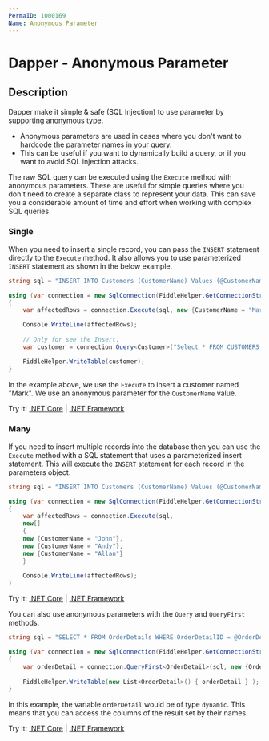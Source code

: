 ```yaml
---
PermaID: 1000169
Name: Anonymous Parameter
---
```


# Dapper - Anonymous Parameter

## Description

Dapper make it simple & safe (SQL Injection) to use parameter by supporting anonymous type. 

 - Anonymous parameters are used in cases where you don't want to hardcode the parameter names in your query. 
 - This can be useful if you want to dynamically build a query, or if you want to avoid SQL injection attacks. 

The raw SQL query can be executed using the `Execute` method with anonymous parameters. These are useful for simple queries where you don't need to create a separate class to represent your data. This can save you a considerable amount of time and effort when working with complex SQL queries.

### Single

When you need to insert a single record, you can pass the `INSERT` statement directly to the `Execute` method. It also allows you to use parameterized `INSERT` statement as shown in the below example.

```csharp
string sql = "INSERT INTO Customers (CustomerName) Values (@CustomerName);";

using (var connection = new SqlConnection(FiddleHelper.GetConnectionStringSqlServerW3Schools()))
{
	var affectedRows = connection.Execute(sql, new {CustomerName = "Mark"});

	Console.WriteLine(affectedRows);
	
	// Only for see the Insert.
	var customer = connection.Query<Customer>("Select * FROM CUSTOMERS WHERE CustomerName = 'Mark'").ToList();

	FiddleHelper.WriteTable(customer);
}
```

In the example above, we use the `Execute` to insert a customer named "Mark". We use an anonymous parameter for the `CustomerName` value. 

Try it: [.NET Core](https://dotnetfiddle.net/wNl0G3) | [.NET Framework](https://dotnetfiddle.net/Z1iRIQ)

### Many

If you need to insert multiple records into the database then you can use the `Execute` method with a SQL statement that uses a parameterized insert statement. This will execute the `INSERT` statement for each record in the parameters object. 


```csharp
string sql = "INSERT INTO Customers (CustomerName) Values (@CustomerName);";

using (var connection = new SqlConnection(FiddleHelper.GetConnectionStringSqlServerW3Schools()))
{			
	var affectedRows = connection.Execute(sql,
	new[]
	{
	new {CustomerName = "John"},
	new {CustomerName = "Andy"},
	new {CustomerName = "Allan"}
	}
	
	Console.WriteLine(affectedRows);
)
```

Try it: [.NET Core](https://dotnetfiddle.net/df2ZDH) | [.NET Framework](https://dotnetfiddle.net/fvRKsY)


You can also use anonymous parameters with the `Query` and `QueryFirst` methods. 

```csharp
string sql = "SELECT * FROM OrderDetails WHERE OrderDetailID = @OrderDetailID;";

using (var connection = new SqlConnection(FiddleHelper.GetConnectionStringSqlServerW3Schools()))
{
	var orderDetail = connection.QueryFirst<OrderDetail>(sql, new {OrderDetailID = 10});
	
	FiddleHelper.WriteTable(new List<OrderDetail>() { orderDetail } );
}
```

In this example, the variable `orderDetail` would be of type `dynamic`. This means that you can access the columns of the result set by their names.

Try it: [.NET Core](https://dotnetfiddle.net/5GFAdJ) | [.NET Framework](https://dotnetfiddle.net/1K2DU4)
